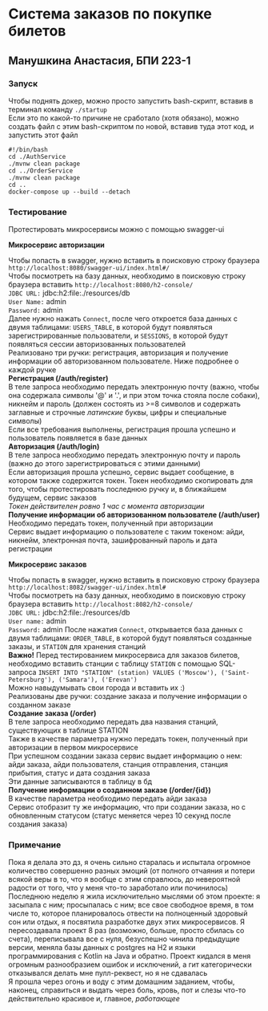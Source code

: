 # **Система заказов по покупке билетов**
## **Манушкина Анастасия, БПИ 223-1**
### Запуск
Чтобы поднять докер, можно просто запустить bash-скрипт, вставив в терминал команду `./startup`  
Если это по какой-то причине не сработало (хотя обязано), можно создать файл с этим bash-скриптом по новой, вставив туда этот код, и запустить этот файл
```
#!/bin/bash  
cd ./AuthService  
./mvnw clean package  
cd ../OrderService  
./mvnw clean package  
cd ..  
docker-compose up --build --detach
```
### Тестирование
Протестировать микросервисы можно с помощью swagger-ui

**Микросервис авторизации**

Чтобы попасть в swagger, нужно вставить в поисковую строку браузера `http://localhost:8080/swagger-ui/index.html#/`  
Чтобы посмотреть на базу данных, необходимо в поисковую строку браузера вставить `http://localhost:8080/h2-console/`  
`JDBC URL:` jdbc:h2:file:./resources/db    
`User Name:` admin  
`Password:` admin  
Далее нужно нажать `Connect`, после чего откроется база данных с двумя таблицами: `USERS_TABLE`, в которой будут появляться зарегистрированные пользователи, и `SESSIONS`, в которой будут появляться сессии авторизованных пользователей  
Реализовано три ручки: регистрация, авторизация и получение информации об авторизованном пользователе. Ниже подробнее о каждой ручке  
**Регистрация (/auth/register)**  
В теле запроса необходимо передать электронную почту (важно, чтобы она содержала символы '@' и '.', и при этом точка стояла после собаки), никнейм и пароль (должен состоять из >=8 символов и содержать заглавные и строчные *латинские* буквы, цифры и специальные символы)  
Если все требования выполнены, регистрация прошла успешно и пользователь появляется в базе данных  
**Авторизация (/auth/login)**  
В теле запроса необходимо передать электронную почту и пароль (важно до этого зарегистрироваться с этими данными)  
Если авторизация прошла успешно, сервис выдает сообщение, в котором также содержится токен. Токен необходимо скопировать для того, чтобы протестировать последнюю ручку и, в ближайшем будущем, сервис заказов  
*Токен действителен ровно 1 час с момента авторизации*  
**Получение информации об авторизованном пользователе (/auth/user)**  
Необходимо передать токен, полученный при авторизации  
Сервис выдает информацию о пользователе с таким токеном: айди, никнейм, электронная почта, зашифрованный пароль и дата регистрации

**Микросервис заказов**

Чтобы попасть в swagger, нужно вставить в поисковую строку браузера `http://localhost:8082/swagger-ui/index.html#`  
Чтобы посмотреть на базу данных, необходимо в поисковую строку браузера вставить `http://localhost:8082/h2-console/`  
`JDBC URL:` jdbc:h2:file:./resources/db  
`User name:` admin  
`Password:` admin
После нажатия `Connect`, открывается база данных с двумя таблицами: `ORDER_TABLE`, в которой будут появляться созданные заказы, и `STATION` для хранения станций  
**Важно!** Перед тестированием микросервиса для заказов билетов, необходимо вставить станции с таблицу `STATION` с помощью SQL-запроса `INSERT INTO "STATION" (station) VALUES ('Moscow'), ('Saint-Petersburg'), ('Samara'), ('Erevan')`  
Можно навыдумывать свои города и вставить их :)  
Реализованы две ручки: создание заказа и получение информации о созданном заказе  
**Создание заказа (/order)**  
В теле запроса необходимо передать два названия станций, существующих в таблице STATION  
Также в качестве параметра нужно передать токен, полученный при авторизации в первом микросервисе  
При успешном создании заказа сервис выдает информацию о нем: айди заказа, айди пользователя, станция отправления, станция прибытия, статус и дата создания заказа  
Эти данные записываются в таблицу в бд  
**Получение информации о созданном заказе (/order/{id})**  
В качестве параметра необходимо передать айди заказа  
Сервис отобразит ту же информацию, что при создании заказа, но с обновленным статусом (статус меняется через 10 секунд после создания заказа)
### Примечание
Пока я делала это дз, я очень сильно старалась и испытала огромное количество совершенно разных эмоций (от полного отчаяния и потери всякой веры в то, что я вообще с этим справлюсь, до невероятной радости от того, что у меня что-то заработало или починилось)  
Последнюю неделю я жила исключительно мыслями об этом проекте: я засыпала с ним; просыпалась с ним; все свое свободное время, в том числе то, которое планировалось отвести на полноценный здоровый сон или отдых, я посвятила разработке двух этих микросервисов. Я пересоздавала проект 8 раз (возможно, больше, просто сбилась со счета), переписывала все с нуля, безуспешно чинила предыдущие версии, меняла базы данных с postgres на H2 и языки программирования с Kotlin на Java и обратно. Проект кидался в меня огромным разнообразием ошибок и исключений, а гит категорически отказывался делать мне пулл-реквест, но я не сдавалась  
Я прошла через огонь и воду с этим домашним заданием, чтобы, наконец, справиться и выдать через боль, кровь, пот и слезы что-то действительно красивое и, главное, *работающее*